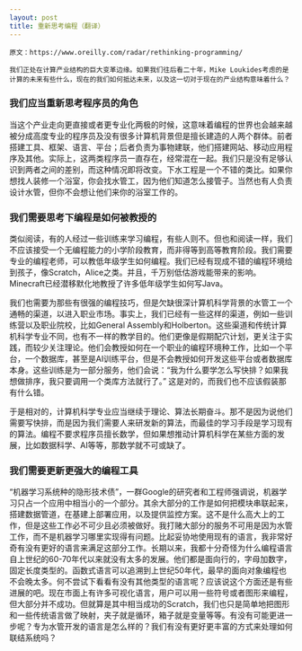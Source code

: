 ```yaml
---
layout: post
title: 重新思考编程（翻译）
---
```


```
原文：https://www.oreilly.com/radar/rethinking-programming/
```

```
我们正处在计算产业结构的巨大变革边缘。如果我们往后看二十年，Mike Loukides考虑的是计算的未来有些什么，现在的我们如何抵达未来，以及这一切对于现在的产业结构意味着什么？
```

### 我们应当重新思考程序员的角色

当这个产业走向更直接或者更专业化两极的时候，这意味着编程的世界也会越来越被分成高度专业的程序员及没有很多计算机背景但是擅长建造的人两个群体。前者搭建工具、框架、语言、平台；后者负责为事物建联，他们搭建网站、移动应用程序及其他。实际上，这两类程序员一直存在，经常混在一起。我们只是没有足够认识到两者之间的差别，而这种情况即将改变。下水工程是一个不错的类比。如果你想找人装修一个浴室，你会找水管工，因为他们知道怎么接管子。当然也有人负责设计水管，但你不会想让他们来你的浴室工作的。

### 我们需要思考下编程是如何被教授的

类似阅读，有的人经过一些训练来学习编程，有些人则不。但也和阅读一样，我们不应该接受一个无编程能力的小学阶段教育，而非得等到高等教育阶段。我们需要专业的编程老师，可以教低年级学生如何编程。我们已经有现成不错的编程环境给到孩子，像Scratch，Alice之类。并且，千万别低估游戏能带来的影响。Minecraft已经潜移默化地教授了许多低年级学生如何写Java。

我们也需要为那些有很强的编程技巧，但是欠缺很深计算机科学背景的水管工一个通畅的渠道，以进入职业市场。事实上，我们已经有一些这样的渠道，例如一些训练营以及职业院校，比如General Assembly和Holberton。这些渠道和传统计算机科学专业不同，也有不一样的教学目的。他们更像是假期配穴计划，更关注于实践，而较少关注理论。他们会教授如何在一个职业的编程环境种工作，比如一个平台，一个数据库，甚至是AI训练平台，但是不会教授如何开发这些平台或者数据库本身。这些训练是为一部分服务，他们会说：“我为什么要学怎么写快排？如果我想做排序，我只要调用一个类库方法就行了。” 这是对的，而我们也不应该假装那有什么错。

于是相对的，计算机科学专业应当继续于理论、算法长期奋斗。那不是因为说他们需要写快排，而是因为我们需要人来研发新的算法，而最佳的学习手段是学习现有的算法。编程不要求程序员擅长数学，但如果想推动计算机科学在某些方面的发展，比如数据科学、AI等等，那数学就不可或缺了。

### 我们需要更新更强大的编程工具

“机器学习系统种的隐形技术债”，一群Google的研究者和工程师强调说，机器学习只占一个应用中相当小的一个部分。其余大部分的工作是如何把模块串联起来，搭建数据管道，在基建上部署应用，以及提供监控方案。这不是什么高大上的工作，但是这些工作必不可少且必须被做好。我打赌大部分的服务不可用是因为水管工作，而不是机器学习哪里实现得有问题。比起妥协地使用现有的语言，我非常好奇有没有更好的语言来满足这部分工作。长期以来，我都十分奇怪为什么编程语言自上世纪的60-70年代以来就没有太多的发展。他们都是面向行的，字母加数字，固定长度类型的。函数式语言可以追溯到上世纪50年代，最早的面向对象编程也不会晚太多。何不尝试下看看有没有其他类型的语言呢？应该说这个方面还是有些进展的吧。现在市面上有许多可视化语言，用户可以用一些符号或者图形来编程，但大部分并不成功。但就算是其中相当成功的Scratch，我们也只是简单地把图形和一些传统语言做了映射，夹子就是循环，箱子就是变量等等。有没有可能更进一步呢？专为水管开发的语言是怎么样的？我们有没有更好更丰富的方式来处理如何联结系统吗？
